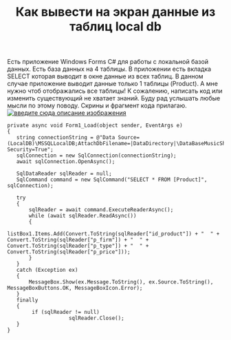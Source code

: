 ﻿---
title: "Как вывести на экран данные из таблиц local db"
se.owner.user_id: 332191
se.owner.display_name: "Денис Денис"
se.owner.link: "https://ru.stackoverflow.com/users/332191/%d0%94%d0%b5%d0%bd%d0%b8%d1%81-%d0%94%d0%b5%d0%bd%d0%b8%d1%81"
se.link: "https://ru.stackoverflow.com/questions/992088/%d0%9a%d0%b0%d0%ba-%d0%b2%d1%8b%d0%b2%d0%b5%d1%81%d1%82%d0%b8-%d0%bd%d0%b0-%d1%8d%d0%ba%d1%80%d0%b0%d0%bd-%d0%b4%d0%b0%d0%bd%d0%bd%d1%8b%d0%b5-%d0%b8%d0%b7-%d1%82%d0%b0%d0%b1%d0%bb%d0%b8%d1%86-local-db"
se.question_id: 992088
se.post_type: question
se.score: 0
---
<p>Есть приложение Windows Forms C# для работы с локальной базой данных.  Есть база данных на 4 таблицы. В приложении есть вкладка SELECT которая выводит в окне данные из всех таблиц. В данном случае приложение выводит данные только 1 таблицы (Product). А мне нужно чтоб отображались все таблицы! К сожалению, написать код или изменить существующий не хватает знаний. Буду рад услышать любые мысли по этому поводу. Скрины и фрагмент кода прилагаю.
<a href="https://i.stack.imgur.com/hiHeE.jpg" rel="nofollow noreferrer"><img src="https://i.stack.imgur.com/hiHeE.jpg" alt="введите сюда описание изображения"></a></p>

<pre><code>private async void Form1_Load(object sender, EventArgs e)
{
   string connectionString = @"Data Source=(LocalDB)\MSSQLLocalDB;AttachDbFilename=|DataDirectory|\DataBaseMusicShop.mdf;Integrated Security=True";
   sqlConnection = new SqlConnection(connectionString);
   await sqlConnection.OpenAsync();

   SqlDataReader sqlReader = null;
   SqlCommand command = new SqlCommand("SELECT * FROM [Product]", sqlConnection);

   try
   {
       sqlReader = await command.ExecuteReaderAsync();
       while (await sqlReader.ReadAsync())
       {
           listBox1.Items.Add(Convert.ToString(sqlReader["id_product"]) + "  " + Convert.ToString(sqlReader["p_firm"]) + "  " + Convert.ToString(sqlReader["p_type"]) + "  " + Convert.ToString(sqlReader["p_price"]));
       }
   }
   catch (Exception ex)
   {
       MessageBox.Show(ex.Message.ToString(), ex.Source.ToString(), MessageBoxButtons.OK, MessageBoxIcon.Error);
   }
   finally
   {
        if (sqlReader != null)
                    sqlReader.Close();
   }
}
</code></pre>
